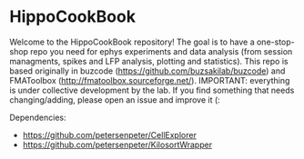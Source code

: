 # HippoCookBook

Welcome to the HippoCookBook repository! The goal is to have a one-stop-shop repo you need for ephys experiments and data analysis (from session managments, spikes and LFP analysis, plotting and statistics). This repo is based originally in buzcode (https://github.com/buzsakilab/buzcode) and FMAToolbox (http://fmatoolbox.sourceforge.net/).
IMPORTANT: everything is under collective development by the lab. If you find something that needs changing/adding, please open an issue and improve it (:

Dependencies:
- https://github.com/petersenpeter/CellExplorer
- https://github.com/petersenpeter/KilosortWrapper
